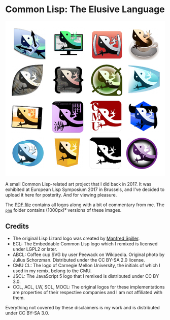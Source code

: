 # Common Lisp: The Elusive Language

![Preview image](preview.png)

A small Common Lisp-related art project that I did back in 2017. It was exhibited at European Lisp Symposium 2017 in Brussels, and I've decided to upload it here for posterity. And for viewing pleasure.

The [PDF file](the-elusive-language.pdf) contains all logos along with a bit of commentary from me. The [`png`](png/) folder contains (1000px)² versions of these images.

## Credits

* The original Lisp Lizard logo was created by [Manfred Spiller](https://github.com/azzamsa/lisp-logo).
* ECL: The Embeddable Common Lisp logo which I remixed is licensed under LGPL2 or later.
* ABCL: Coffee cup SVG by user Peewack on Wikipedia. Original photo by Julius Schorzman. Distributed under the CC BY-SA 2.0 license.
* CMU CL: The logo of Carnegie Mellon University, the initials of which I used in my remix, belong to the CMU.
* JSCL: The JavaScript 5 logo that I remixed is distributed under CC BY 3.0.
* CCL, ACL, LW, SCL, MOCL: The original logos for these implementations are properties of their respective companies and I am not affiliated with them.

Everything not covered by these disclaimers is my work and is distributed under CC BY-SA 3.0.
